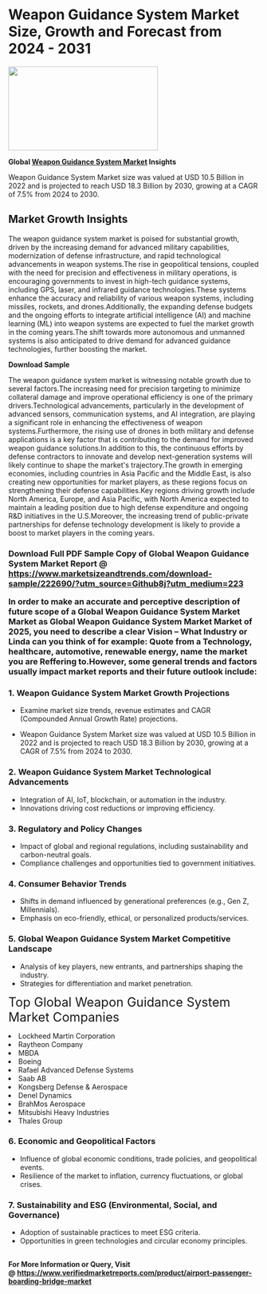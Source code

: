 <H1>Weapon Guidance System Market Size, Growth and Forecast from 2024 - 2031</H1><img class="aligncenter size-medium wp-image-584254" src="https://thirdeyenews.in/wp-content/uploads/2024/09/Global-Market-Research-300x168.jpeg" alt="" width="300" height="168" /><p><strong>Global&nbsp;<a href="https://www.marketsizeandtrends.com/download-sample/222690/?utm_source=Github8j?utm_medium=223">Weapon Guidance System Market</a> Insights</strong></p><p>Weapon Guidance System Market size was valued at USD 10.5 Billion in 2022 and is projected to reach USD 18.3 Billion by 2030, growing at a CAGR of 7.5% from 2024 to 2030.</p><p><h2>Market Growth Insights</h2> <p>The weapon guidance system market is poised for substantial growth, driven by the increasing demand for advanced military capabilities, modernization of defense infrastructure, and rapid technological advancements in weapon systems.The rise in geopolitical tensions, coupled with the need for precision and effectiveness in military operations, is encouraging governments to invest in high-tech guidance systems, including GPS, laser, and infrared guidance technologies.These systems enhance the accuracy and reliability of various weapon systems, including missiles, rockets, and drones.Additionally, the expanding defense budgets and the ongoing efforts to integrate artificial intelligence (AI) and machine learning (ML) into weapon systems are expected to fuel the market growth in the coming years.The shift towards more autonomous and unmanned systems is also anticipated to drive demand for advanced guidance technologies, further boosting the market.</p> <p><strong>Download Sample</strong></p> <p>The weapon guidance system market is witnessing notable growth due to several factors.The increasing need for precision targeting to minimize collateral damage and improve operational efficiency is one of the primary drivers.Technological advancements, particularly in the development of advanced sensors, communication systems, and AI integration, are playing a significant role in enhancing the effectiveness of weapon systems.Furthermore, the rising use of drones in both military and defense applications is a key factor that is contributing to the demand for improved weapon guidance solutions.In addition to this, the continuous efforts by defense contractors to innovate and develop next-generation systems will likely continue to shape the market's trajectory.The growth in emerging economies, including countries in Asia Pacific and the Middle East, is also creating new opportunities for market players, as these regions focus on strengthening their defense capabilities.Key regions driving growth include North America, Europe, and Asia Pacific, with North America expected to maintain a leading position due to high defense expenditure and ongoing R&D initiatives in the U.S.Moreover, the increasing trend of public-private partnerships for defense technology development is likely to provide a boost to market players in the coming years.<h3></p><p><span class=""><strong>Download Full PDF Sample Copy of Global Weapon Guidance System Market Report</strong> @ <a href="https://www.marketsizeandtrends.com/download-sample/222690/?utm_source=Github8j?utm_medium=223" target="_blank">https://www.marketsizeandtrends.com/download-sample/222690/?utm_source=Github8j?utm_medium=223</a></span></p><p>In order to make an accurate and perceptive description of future scope of a Global&nbsp;Weapon Guidance System Market Market as Global&nbsp;Weapon Guidance System Market Market of 2025, you need to describe a clear Vision &ndash; What Industry or Linda can you think of for example: Quote from a Technology, healthcare, automotive, renewable energy, name the market you are Reffering to.However, some general trends and factors usually impact market reports and their future outlook include:</p><h3>1.&nbsp;<strong>Weapon Guidance System Market Growth Projections</strong></h3><ul><li>Examine market size trends, revenue estimates and CAGR (Compounded Annual Growth Rate) projections.</li><li><p>Weapon Guidance System Market size was valued at USD 10.5 Billion in 2022 and is projected to reach USD 18.3 Billion by 2030, growing at a CAGR of 7.5% from 2024 to 2030.</p></li></ul><h3>2.&nbsp;<strong>Weapon Guidance System Market Technological Advancements</strong></h3><ul><li>Integration of AI, IoT, blockchain, or automation in the industry.</li><li>Innovations driving cost reductions or improving efficiency.</li></ul><h3>3.&nbsp;<strong>Regulatory and Policy Changes</strong></h3><ul><li>Impact of global and regional regulations, including sustainability and carbon-neutral goals.</li><li>Compliance challenges and opportunities tied to government initiatives.</li></ul><h3>4.&nbsp;<strong>Consumer Behavior Trends</strong></h3><ul><li>Shifts in demand influenced by generational preferences (e.g., Gen Z, Millennials).</li><li>Emphasis on eco-friendly, ethical, or personalized products/services.</li></ul><h3>5.&nbsp;<strong>Global Weapon Guidance System Market Competitive Landscape</strong></h3><ul><li>Analysis of key players, new entrants, and partnerships shaping the industry.</li><li>Strategies for differentiation and market penetration.</li></ul><p data-pm-slice="1 1 []"><span style="color: inherit; font-family: inherit; font-size: 25px;">Top Global Weapon Guidance System Market Companies</span></p><div class="" data-test-id=""><p><li>Lockheed Martin Corporation</li><li> Raytheon Company</li><li> MBDA</li><li> Boeing</li><li> Rafael Advanced Defense Systems</li><li> Saab AB</li><li> Kongsberg Defense & Aerospace</li><li> Denel Dynamics</li><li> BrahMos Aerospace</li><li> Mitsubishi Heavy Industries</li><li> Thales Group</li></p></div><h3>6.&nbsp;<strong>Economic and Geopolitical Factors</strong></h3><ul><li>Influence of global economic conditions, trade policies, and geopolitical events.</li><li>Resilience of the market to inflation, currency fluctuations, or global crises.</li></ul><h3>7.&nbsp;<strong>Sustainability and ESG (Environmental, Social, and Governance)</strong></h3><ul><li>Adoption of sustainable practices to meet ESG criteria.</li><li>Opportunities in green technologies and circular economy principles.</li></ul><h2><strong style="font-size: 14px;">For More Information or Query, Visit @&nbsp;</strong><a style="background-color: #ffffff; font-size: 14px;" href="https://www.marketsizeandtrends.com/report/weapon-guidance-system-market/" target="_blank">https://www.verifiedmarketreports.com/product/airport-passenger-boarding-bridge-market</a></h2>
